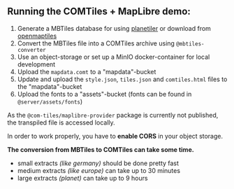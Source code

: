 ## Running the COMTiles + MapLibre demo:


1. Generate a MBTiles database for using [planetiler](https://github.com/onthegomap/planetiler) or download from [openmaptiles](https://openmaptiles.org/)
2. Convert the MBTiles file into a COMTiles archive using `@mbtiles-converter`
3. Use an object-storage or set up a MinIO docker-container for local development
4. Upload the `mapdata.comt` to a "mapdata"-bucket
5. Update and upload the `style.json`, `tiles.json` and `comtiles.html` files to the "mapdata"-bucket
6. Upload the fonts to a "assets"-bucket (fonts can be found in `@server/assets/fonts`)

As the `@com-tiles/maplibre-provider` package is currently not published, the transpiled file is accessed locally.

In order to work properly, you have to **enable CORS** in your object storage.

**The conversion from MBTiles to COMTiles can take some time.** 

- small extracts *(like germany)* should be done pretty fast
- medium extracts *(like europe)* can take up to 30 minutes
- large extracts *(planet)* can take up to 9 hours
